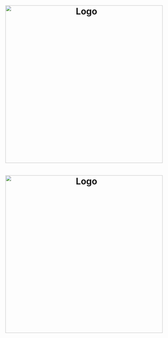 <h1 align="center">
	<a>
		<img align="center"
			width="500"
			alt="Logo"
			src="https://cdn.anolet.com/logos/longform/color/LongFormSideBlack80.png#gh-light-mode-only">
	</a>
</h1>
<h1 align="center">
	<a>
		<img align="center"
			width="500"
			alt="Logo"
			src="https://cdn.anolet.com/logos/longform/color/LongFormSideWhite80.png#gh-dark-mode-only">
	</a>
</h1>
